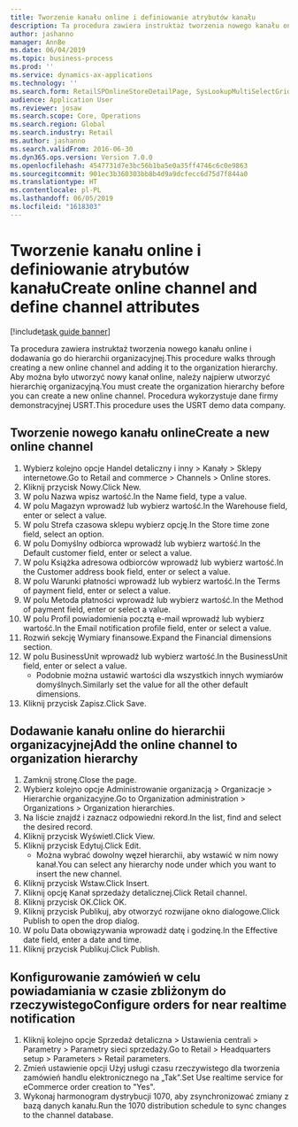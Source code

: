 ```yaml
---
title: Tworzenie kanału online i definiowanie atrybutów kanału
description: Ta procedura zawiera instruktaż tworzenia nowego kanału online i dodawania go do hierarchii organizacyjnej.
author: jashanno
manager: AnnBe
ms.date: 06/04/2019
ms.topic: business-process
ms.prod: ''
ms.service: dynamics-ax-applications
ms.technology: ''
ms.search.form: RetailSPOnlineStoreDetailPage, SysLookupMultiSelectGrid, DimensionLookup, OMHierarchyManager, HierarchyDesigner, OMNodeSelection, HierarchyPublishAndCloseForm
audience: Application User
ms.reviewer: josaw
ms.search.scope: Core, Operations
ms.search.region: Global
ms.search.industry: Retail
ms.author: jashanno
ms.search.validFrom: 2016-06-30
ms.dyn365.ops.version: Version 7.0.0
ms.openlocfilehash: 4547731d7e3bc56b1ba5e0a35ff4746c6c0e9863
ms.sourcegitcommit: 901ec3b360303bb8b4d9a9dcfecc6d75d7f844a0
ms.translationtype: HT
ms.contentlocale: pl-PL
ms.lasthandoff: 06/05/2019
ms.locfileid: "1618303"
---
```

# <a name="create-online-channel-and-define-channel-attributes"></a><span data-ttu-id="bc79a-103">Tworzenie kanału online i definiowanie atrybutów kanału</span><span class="sxs-lookup"><span data-stu-id="bc79a-103">Create online channel and define channel attributes</span></span>

[!include[task guide banner](../includes/task-guide-banner.md)]

<span data-ttu-id="bc79a-104">Ta procedura zawiera instruktaż tworzenia nowego kanału online i dodawania go do hierarchii organizacyjnej.</span><span class="sxs-lookup"><span data-stu-id="bc79a-104">This procedure walks through creating a new online channel and adding it to the organization hierarchy.</span></span> <span data-ttu-id="bc79a-105">Aby można było utworzyć nowy kanał online, należy najpierw utworzyć hierarchię organizacyjną.</span><span class="sxs-lookup"><span data-stu-id="bc79a-105">You must create the organization hierarchy before you can create a new online channel.</span></span> <span data-ttu-id="bc79a-106">Procedura wykorzystuje dane firmy demonstracyjnej USRT.</span><span class="sxs-lookup"><span data-stu-id="bc79a-106">This procedure uses the USRT demo data company.</span></span>


## <a name="create-a-new-online-channel"></a><span data-ttu-id="bc79a-107">Tworzenie nowego kanału online</span><span class="sxs-lookup"><span data-stu-id="bc79a-107">Create a new online channel</span></span>
1. <span data-ttu-id="bc79a-108">Wybierz kolejno opcje Handel detaliczny i inny > Kanały > Sklepy internetowe.</span><span class="sxs-lookup"><span data-stu-id="bc79a-108">Go to Retail and commerce > Channels > Online stores.</span></span>
2. <span data-ttu-id="bc79a-109">Kliknij przycisk Nowy.</span><span class="sxs-lookup"><span data-stu-id="bc79a-109">Click New.</span></span>
3. <span data-ttu-id="bc79a-110">W polu Nazwa wpisz wartość.</span><span class="sxs-lookup"><span data-stu-id="bc79a-110">In the Name field, type a value.</span></span>
4. <span data-ttu-id="bc79a-111">W polu Magazyn wprowadź lub wybierz wartość.</span><span class="sxs-lookup"><span data-stu-id="bc79a-111">In the Warehouse field, enter or select a value.</span></span>
5. <span data-ttu-id="bc79a-112">W polu Strefa czasowa sklepu wybierz opcję.</span><span class="sxs-lookup"><span data-stu-id="bc79a-112">In the Store time zone field, select an option.</span></span>
6. <span data-ttu-id="bc79a-113">W polu Domyślny odbiorca wprowadź lub wybierz wartość.</span><span class="sxs-lookup"><span data-stu-id="bc79a-113">In the Default customer field, enter or select a value.</span></span>
7. <span data-ttu-id="bc79a-114">W polu Książka adresowa odbiorców wprowadź lub wybierz wartość.</span><span class="sxs-lookup"><span data-stu-id="bc79a-114">In the Customer address book field, enter or select a value.</span></span>
8. <span data-ttu-id="bc79a-115">W polu Warunki płatności wprowadź lub wybierz wartość.</span><span class="sxs-lookup"><span data-stu-id="bc79a-115">In the Terms of payment field, enter or select a value.</span></span>
9. <span data-ttu-id="bc79a-116">W polu Metoda płatności wprowadź lub wybierz wartość.</span><span class="sxs-lookup"><span data-stu-id="bc79a-116">In the Method of payment field, enter or select a value.</span></span>
10. <span data-ttu-id="bc79a-117">W polu Profil powiadomienia pocztą e-mail wprowadź lub wybierz wartość.</span><span class="sxs-lookup"><span data-stu-id="bc79a-117">In the Email notification profile field, enter or select a value.</span></span>
11. <span data-ttu-id="bc79a-118">Rozwiń sekcję Wymiary finansowe.</span><span class="sxs-lookup"><span data-stu-id="bc79a-118">Expand the Financial dimensions section.</span></span>
12. <span data-ttu-id="bc79a-119">W polu BusinessUnit wprowadź lub wybierz wartość.</span><span class="sxs-lookup"><span data-stu-id="bc79a-119">In the BusinessUnit field, enter or select a value.</span></span>
    * <span data-ttu-id="bc79a-120">Podobnie można ustawić wartości dla wszystkich innych wymiarów domyślnych.</span><span class="sxs-lookup"><span data-stu-id="bc79a-120">Similarly set the value for all the other default dimensions.</span></span>  
13. <span data-ttu-id="bc79a-121">Kliknij przycisk Zapisz.</span><span class="sxs-lookup"><span data-stu-id="bc79a-121">Click Save.</span></span>

## <a name="add-the-online-channel-to-organization-hierarchy"></a><span data-ttu-id="bc79a-122">Dodawanie kanału online do hierarchii organizacyjnej</span><span class="sxs-lookup"><span data-stu-id="bc79a-122">Add the online channel to organization hierarchy</span></span>
1. <span data-ttu-id="bc79a-123">Zamknij stronę.</span><span class="sxs-lookup"><span data-stu-id="bc79a-123">Close the page.</span></span>
2. <span data-ttu-id="bc79a-124">Wybierz kolejno opcje Administrowanie organizacją > Organizacje > Hierarchie organizacyjne.</span><span class="sxs-lookup"><span data-stu-id="bc79a-124">Go to Organization administration > Organizations > Organization hierarchies.</span></span>
3. <span data-ttu-id="bc79a-125">Na liście znajdź i zaznacz odpowiedni rekord.</span><span class="sxs-lookup"><span data-stu-id="bc79a-125">In the list, find and select the desired record.</span></span>
4. <span data-ttu-id="bc79a-126">Kliknij przycisk Wyświetl.</span><span class="sxs-lookup"><span data-stu-id="bc79a-126">Click View.</span></span>
5. <span data-ttu-id="bc79a-127">Kliknij przycisk Edytuj.</span><span class="sxs-lookup"><span data-stu-id="bc79a-127">Click Edit.</span></span>
    * <span data-ttu-id="bc79a-128">Można wybrać dowolny węzeł hierarchii, aby wstawić w nim nowy kanał.</span><span class="sxs-lookup"><span data-stu-id="bc79a-128">You can select any hierarchy node under which you want to insert the new channel.</span></span>  
6. <span data-ttu-id="bc79a-129">Kliknij przycisk Wstaw.</span><span class="sxs-lookup"><span data-stu-id="bc79a-129">Click Insert.</span></span>
7. <span data-ttu-id="bc79a-130">Kliknij opcję Kanał sprzedaży detalicznej.</span><span class="sxs-lookup"><span data-stu-id="bc79a-130">Click Retail channel.</span></span>
8. <span data-ttu-id="bc79a-131">Kliknij przycisk OK.</span><span class="sxs-lookup"><span data-stu-id="bc79a-131">Click OK.</span></span>
9. <span data-ttu-id="bc79a-132">Kliknij przycisk Publikuj, aby otworzyć rozwijane okno dialogowe.</span><span class="sxs-lookup"><span data-stu-id="bc79a-132">Click Publish to open the drop dialog.</span></span>
10. <span data-ttu-id="bc79a-133">W polu Data obowiązywania wprowadź datę i godzinę.</span><span class="sxs-lookup"><span data-stu-id="bc79a-133">In the Effective date field, enter a date and time.</span></span>
11. <span data-ttu-id="bc79a-134">Kliknij przycisk Publikuj.</span><span class="sxs-lookup"><span data-stu-id="bc79a-134">Click Publish.</span></span>

## <a name="configure-orders-for-near-realtime-notification"></a><span data-ttu-id="bc79a-135">Konfigurowanie zamówień w celu powiadamiania w czasie zbliżonym do rzeczywistego</span><span class="sxs-lookup"><span data-stu-id="bc79a-135">Configure orders for near realtime notification</span></span>
1. <span data-ttu-id="bc79a-136">Kliknij kolejno opcje Sprzedaż detaliczna > Ustawienia centrali > Parametry > Parametry sieci sprzedaży.</span><span class="sxs-lookup"><span data-stu-id="bc79a-136">Go to Retail  > Headquarters setup > Parameters > Retail parameters.</span></span>
2. <span data-ttu-id="bc79a-137">Zmień ustawienie opcji Użyj usługi czasu rzeczywistego dla tworzenia zamówień handlu elektronicznego na „Tak”.</span><span class="sxs-lookup"><span data-stu-id="bc79a-137">Set Use realtime service for eCommerce order creation to "Yes".</span></span>
3. <span data-ttu-id="bc79a-138">Wykonaj harmonogram dystrybucji 1070, aby zsynchronizować zmiany z bazą danych kanału.</span><span class="sxs-lookup"><span data-stu-id="bc79a-138">Run the 1070 distribution schedule to sync changes to the channel database.</span></span> 


